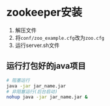 # zookeeper安装

1. 解压文件
2. 将``conf/zoo_example.cfg``改为``zoo.cfg``
3. 运行server.sh文件

## 运行打包好的java项目

```bash
# 阻塞运行
java -jar jar_name.jar
# 非阻塞运行(后台启动)
nohup java -jar jar_name.jar &
```

